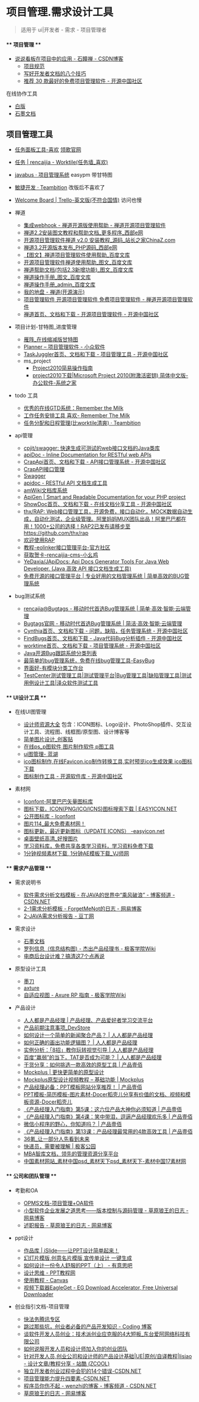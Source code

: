 # 项目管理.需求设计工具
> 适用于 ui|开发者 - 需求 - 项目管理者 

<!-- tabs:start -->
#### ** 项目管理 **
 * <A HREF="https://blog.csdn.net/tkchen/article/details/51637643">说说看板在项目中的应用 - 石瞳禅 - CSDN博客</A>
   * <A HREF="https://github.com/elsewhencode/project-guidelines/blob/master/README-zh.md">项目规范</A>
   * <A HREF="https://baijiahao.baidu.com/s?id=1568910780209980&wfr=spider&for=pc">写好开发者文档的八个技巧</A>
   * <A HREF="http://www.oschina.net/news/17857/30-free-project-management-software-systems/">推荐 30 款最好的免费项目管理软件 - 开源中国社区</A>

在线协作工具
* [白版](https://witeboard.com)
* [石墨文档](https://shimo.im/desktop)

## 项目管理工具
   * [任务面板工具-喜欢](https://www.leangoo.com/kanban/board_list) [领歌官网](https://www.leangoo.com/)
   * <A HREF="https://worktile.com/project/34491fbac118460b8609b27a5a215cb8/task">任务 | rencaijia - Worktile(任务墙_喜欢)</A>
   * <A HREF="https://easypm.cn/3xj7x3tfsydc/#/">javabus · 项目管理系统</A> easypm 带甘特图
   * <A HREF="https://www.teambition.com/project/5cc16aefb1f52f0018e28ac8/story/section/all">敏捷开发 · Teambition</A> 改版后不喜欢了
   * <A HREF="https://trello.com/b/XstlebPg/welcome-board">Welcome Board | Trello-英文版(不符合国情)</A> 访问也慢
   * 禅道
      * <A HREF="https://www.zentao.net/book/zentaopmshelp/webhook-288.html">集成webhook - 禅道开源版使用帮助 - 禅道开源项目管理软件</A>
      * <A HREF="http://www.weste.net/2011/9-26/76825.html">禅道2.2安装图文教程和帮助文档_更多程序_西部e网</A>
      * <A HREF="http://down.chinaz.com/try/201105/401_1.htm">开源项目管理软件禅道 v2.0 安装教程_源码_站长之家ChinaZ.com</A>
      * <A HREF="http://www.weste.net/2012/7-4/83723.html">禅道3.2开源版本发布_PHP源码_西部e网</A>
      * <A HREF="http://wenku.baidu.com/view/13b993d776a20029bd642d38.html">【图文】禅道项目管理软件使用帮助_百度文库</A>
      * <A HREF="http://wenku.baidu.com/view/83421d160b4e767f5acfce0a.html">开源项目管理软件禅道使用帮助_图文_百度文库</A>
      * <A HREF="http://wenku.baidu.com/view/bc606562f5335a8102d22056.html">禅道帮助文档(包括2.3新增功能)_图文_百度文库</A>
      * <A HREF="http://wenku.baidu.com/view/0f5881810b4e767f5acfcea8.html">禅道操作手册_图文_百度文库</A>
      * <A HREF="http://wenku.baidu.com/view/3f9ab358227916888486d780.html?re=view">禅道操作手册_admin_百度文库</A>
      * <A HREF="http://demo.zentao.net/my/">我的地盘 - 禅道(开源演示)</A>
      * <A HREF="http://www.zentao.net/">项目管理软件 开源项目管理软件 免费项目管理软件 - 禅道开源项目管理软件</A>
      * <A HREF="https://www.oschina.net/p/zentaopms">禅道首页、文档和下载 - 开源项目管理软件 - 开源中国社区</A>

* 项目计划-甘特图_进度管理
   * <A HREF="https://app.geeseteam.com/">雁阵_在线缩减版甘特图</A>
   * <A HREF="http://www.appinn.com/planner/">Planner – 项目管理软件 - 小众软件</A>
   * <A HREF="http://www.oschina.net/p/taskjuggler">TaskJuggler首页、文档和下载 - 项目管理工具 - 开源中国社区</A>
   * ms_project
       * <A HREF="http://www.51edu.com/it/bgyy/130353.html">Project2010简易操作指南</A>
       * <A HREF="http://www.xp85.com/html/Microsoft_Project_2010.html#down-list">project2010下载|Microsoft Project 2010(附激活密钥) 简体中文版-办公软件-系统之家</A>

* todo 工具
   * <A HREF="http://www.mifengtd.cn/articles/online-gtd-software-remember-the-milk.html">优秀的在线GTD系统：Remember the Milk</A>
   * <A HREF="https://www.rememberthemilk.com/app/#list/41442975">工作任务安排工具 喜欢- Remember The Milk</A>
   * <A HREF="https://www.teambition.com/project/57eaa028d312512306e492f7/tasks/scrum/57eaa029d312512306e49300">任务分配和日程管理(比worktile清爽) · Teambition</A>

* api管理
   * <A HREF="https://github.com/cpjit/swagger">cpjit/swagger: 快速生成可测试的web接口文档的Java类库</A>
   * <A HREF="http://apidocjs.com/#run">apiDoc - Inline Documentation for RESTful web APIs</A>
   * <A HREF="https://www.oschina.net/p/crapapi">CrapApi首页、文档和下载 - API接口管理系统 - 开源中国社区</A>
   * <A HREF="http://api2.crap.cn/admin.do#/back/interface/list/3cef91ed-fbaf-4b23-8995-c98f039bd271/rencaijia">CrapAPI接口管理</A>
   * <A HREF="https://github.com/swagger-api">Swagger</A>
   * <A HREF="http://apidoc.tools/">apidoc - RESTful API 文档生成工具</A>
   * <A HREF="http://tevinli.github.io/amWiki/index.html?file=%E9%A6%96%E9%A1%B5">amWiki文档库系统</A>
   * <A HREF="http://www.apigen.org/#themes">ApiGen | Smart and Readable Documentation for your PHP project</A>
   * <A HREF="http://www.oschina.net/p/showdoc">ShowDoc首页、文档和下载 - 在线文档分享工具 - 开源中国社区</A>
   * <A HREF="https://github.com/thx/RAP">thx/RAP: Web接口管理工具，开源免费，接口自动化，MOCK数据自动生成，自动化测试，企业级管理。阿里妈妈MUX团队出品！阿里巴巴都在用！1000+公司的选择！RAP2已发布请移步至https://github.com/thx/rap</A>
   * <A HREF="http://rap.taobao.org/platform/home.do">欢迎使用RAP</A>
   * <A HREF="http://blog.eolinker.com/#/course/">教程-eolinker接口管理平台-官方社区</A>
   * <A HREF="http://www.xiaoyaoji.cn/doc/1SzaM6j23M/edit">获取贺卡-rencaijia-cms-小幺鸡</A>
   * <A HREF="https://github.com/YeDaxia/JApiDocs">YeDaxia/JApiDocs: Api Docs Generator Tools For Java Web Developer. (Java 高效 API 接口文档生成工具)</A>
   * <A HREF="http://api.crap.cn/home.do">免费开源的接口管理平台 | 专业好用的文档管理系统 | 简单高效的BUG管理系统</A>

* bug测试系统
   * <A HREF="https://work.bugtags.com/apps/1546646055813492/sdk/integration">rencajia@Bugtags - 移动时代首选Bug管理系统 | 简单·高效·智能·云端管理</A>
   * <A HREF="https://www.bugtags.com/">Bugtags官网 - 移动时代首选Bug管理系统 | 简洁·高效·智能·云端管理</A>
   * <A HREF="http://www.oschina.net/p/cynthia">Cynthia首页、文档和下载 - 问题，缺陷，任务管理系统 - 开源中国社区</A>
   * <A HREF="http://www.oschina.net/p/findbugs">FindBugs首页、文档和下载 - Java代码Bug分析插件 - 开源中国社区</A>
   * <A HREF="http://www.oschina.net/p/worktime">worktime首页、文档和下载 - 项目管理系统 - 开源中国社区</A>
   * <A HREF="http://www.open-open.com/63.htm">Java开源Bug跟踪系统分类列表</A>
   * <A HREF="http://easybug.org/Bug/HandleBug/1194523">最简单的bug管理系统，免费在线bug管理工具-EasyBug</A>
   * <A HREF="https://www.bugclose.com/console.html">界面好-有模块分类工作台</A>
   * <A HREF="http://www.spasvo.com/Products/TestCenter.asp">TestCenter测试管理工具|测试管理平台|Bug管理工具|缺陷管理工具|测试用例设计工具|泽众软件测试工具</A>

#### ** UI设计工具 **
* 在线UI图管理
   - [设计师资源大全](https://github.com/jobbole/awesome-design-cn) 包含：ICON图标、Logo设计、PhotoShop插件、交互设计工具、流程图、线框图/原型图、设计博客等
   * <A HREF="https://www.chuangkit.com/sj-pi3-si1-or0-pt2-cr0-pn1.html">简单图片设计_创客贴</A>
   * <A HREF="https://www.uupoop.com/ps/?hmsr=ps_menu">在线ps_p图软件 图片制作软件 p图工具</A>
   * <A HREF="https://lanhuapp.com/web/?code=01162qB82NqGTJ0YZlB82IGkB8262qBd&state=#/item/project/board?pid=7a0d36c8-02f0-4786-9f34-942457f65c50">ui图管理- 蓝湖</A>
   * <A HREF="http://www.faviconico.org/">ico图标制作,在线Favicon.ico制作转换工具,实时预览ico生成效果,ico图标下载</A>
   * <A HREF="https://www.oschina.net/project/tag/223/icontool">图标制作工具 - 开源软件库 - 开源中国社区</A>

* 素材网
   * <A HREF="http://www.iconfont.cn/plus">Iconfont-阿里巴巴矢量图标库</A>
   * <A HREF="http://www.easyicon.net/">图标下载，ICON(PNG/ICO/ICNS)图标搜索下载 | EASYICON.NET</A>
   * <A HREF="http://iconfont.cn/collections">公开图标库 - Iconfont</A>
   * <A HREF="http://www.tupian114.com/">图片114_最大免费素材网！</A>
   * <A HREF="http://www.easyicon.net/update/">图标更新，最近更新图标（UPDATE ICONS） -easyicon.net</A>
   * <A HREF="http://image.haosou.com/i?q=%E6%A1%8C%E9%9D%A2%E5%A3%81%E7%BA%B8%E9%AB%98%E6%B8%85&src=srp">桌面壁纸高清_好搜图片</A>
   * <A HREF="http://www.xuexi111.com/">学习资料库，免费共享各类学习资料，学习资料免费下载</A>
   * <A HREF="http://www.vjshi.com/Search?type=v&st=y&wd=1%E5%88%86%E9%92%9F">1分钟视频素材下载, 1分钟AE模板下载_VJ师网</A>




#### ** 需求产品管理 **

* 需求说明书
   * <A HREF="http://blog.csdn.net/xueyepiaoling/article/details/5048612">软件需求分析文档模板 - 在JAVA的世界中“乘风破浪” - 博客频道 - CSDN.NET</A>
   * <A HREF="http://blog.163.com/zhaowenchao_vip/blog/static/1715151442011499446489/">2-1需求分析模板 - ForgetMeNot的日志 - 网易博客</A>
   * <A HREF="http://www.docin.com/p-635861339.html">2-JAVA需求分析报告 - 豆丁网</A>

* 需求设计
   * <A HREF="https://shimo.im/dashboard/updated">石墨文档</A>
   * <A HREF="http://wiki.jikexueyuan.com/project/jie-chu-pm/info-structure-graph.html">罗列信息（信息结构图) - 杰出产品经理书 - 极客学院Wiki</A>
   * <A HREF="https://www.toutiao.com/a6538617803488887299/">电商后台设计难？搞清这7个点再说</A>

* 原型设计工具
   * [墨刀](http://note.youdao.com/noteshare?id=3110b10864739ad12b31676393e6c1b7&sub=75696828DDCC47F98440EEE1960689A1)
   * [axture](http://note.youdao.com/noteshare?id=bdfc9c52d817bfeeee395d03aaa651b3)
   * <A HREF="http://wiki.jikexueyuan.com/project/axure/adaptive-views-tutorials.html">自适应视图 - Axure RP 指南 - 极客学院Wiki</A>
   

* 产品设计
   * <A HREF="http://www.woshipm.com/">人人都是产品经理 | 产品经理、产品爱好者学习交流平台</A>
   * <A HREF="http://www.devstore.cn/activity/onlineActivity/19.html">产品前期注意事项_DevStore</A>
   * <A HREF="http://www.woshipm.com/pd/704680.html">如何设计一个简单的新闻聚合产品？ | 人人都是产品经理</A>
   * <A HREF="http://www.woshipm.com/rp/704584.html">如何正确的画出功能逻辑图？ | 人人都是产品经理</A>
   * <A HREF="http://www.woshipm.com/pd/704069.html">实例分析：「8招」教你玩转视觉引导 | 人人都是产品经理</A>
   * <A HREF="http://www.woshipm.com/it/704132.html">百度“羸弱”的当下，TAT是否成为可能？ | 人人都是产品经理</A>
   * <A HREF="http://www.chanpin100.com/article/104116">干货分享：如何挑选一款高效的原型工具 | 产品壹佰</A>
   * <A HREF="http://doc.mockplus.cn/">Mockplus | 更快更简单的原型设计</A>
   * <A HREF="http://doc.mockplus.cn/?p=1668">Mockplus原型设计视频教程 – 基础功能 | Mockplus</A>
   * <A HREF="http://www.chanpin100.com/article/104115">产品经理必备：PPT模板网站分享推荐！ | 产品壹佰</A>
   * <A HREF="http://www.docer.com/">PPT模板-简历模板-图片素材-Docer稻壳儿分享有价值的文档、视频和模板资源-Docer稻壳儿</A>
   * <A HREF="http://www.chanpin100.com/article/103949">《产品经理入门指南》第5课：这六位产品大神你必须知道 | 产品壹佰</A>
   * <A HREF="http://www.chanpin100.com/article/103917">《产品经理入门指南》第4课：笑中带泪，逗逼产品经理欢乐多 | 产品壹佰</A>
   * <A HREF="http://www.chanpin100.com/article/104068">微信小程序的野心，你知道吗？ | 产品壹佰</A>
   * <A HREF="http://www.chanpin100.com/article/104109">《产品经理入门指南》第13课：产品经理最常用的4款高效工具 | 产品壹佰</A>
   * <A HREF="http://36kr.com/">36氪_让一部分人先看到未来</A>
   * <A HREF="http://www.geekpark.net/topics/220245">快递员，需要被理解 | 极客公园</A>
   * <A HREF="http://doc.mbalib.com/">MBA智库文档，领先的管理资源分享平台</A>
   * <A HREF="http://www.17sucai.com/">中国素材网站_素材中国psd_素材天下psd_素材天下-素材中国17素材网</A>

#### ** 公司和团队管理 **
* 考勤和OA
   * <A HREF="http://opms.docs.milu365.cn/">OPMS文档-项目管理+OA软件</A>
   * <A HREF="http://zhaowenbinmail.blog.163.com/blog/static/3908086200942614726327/">小型软件企业发展之道思考——版本控制与源码管理 - 草原狼王的日志 - 网易博客</A>
   * <A HREF="http://zhaowenbinmail.blog.163.com/blog/static/390808620091142632765/">述职报告 - 草原狼王的日志 - 网易博客</A>

* ppt设计
   * <A HREF="https://www.islide.cc/inspiration">作品库 | iSlide——让PPT设计简单起来！</A>
   * <A HREF="http://www.itbour.com/">幻灯片模版,创意名片模版,宣传单设计 一键生成</A>
   * <A HREF="http://www.u148.net/article/27412.html">如何设计一份令人舒服的PPT（上） - 有意思吧</A>
   * <A HREF="http://www.pptok.com/think/">设计思维 - PPT教程网</A>
   * <A HREF="http://canvas.qq.com/guide">使用教程 - Canvas</A>
   * <A HREF="http://www.eagleget.com/">视频下载器EagleGet - EG Download Accelerator, Free Universal Downloader</A>

* 创业指引文档-项目管理
   * <A HREF="http://c.qq.com/Act/lucky/kfwspecial?zctag=2.5.1.9&sessionUserType=BFT.PARAMS.218660.TASKID&ADUIN=2111428948&ADSESSION=1494550353&ADTAG=CLIENT.QQ.5521_.0&ADPUBNO=26675">快法务腾讯专区</A>
   * <A HREF="https://blog.coding.net/blog/development-skill-for-Entrepreneur">跳过那些坑，创业者必备的产品开发知识 - Coding 博客</A>
   * <A HREF="http://www.dtakj.com/news/39.html">谈软件开发人员创业：技术派创业应克服的4大短板_东台爱阿网络科技有限公司</A>
   * <A HREF="https://36kr.com/p/202099.html">如何说服开发人员和设计师加入你的创业团队</A>
   * <A HREF="http://www.zcool.com.cn/article/ZNDU2NDk2.html">针对开发人员,创业公司和设计师的产品设计基础|UE|原创/自译教程|lisiao - 设计文章/教程分享 - 站酷 (ZCOOL)</A>
   * <A HREF="http://code.csdn.net/news/2822346">独立开发者创业过程中会犯的14个错误-CSDN.NET</A>
   * <A HREF="http://www.csdn.net/article/2014-06-05/2820086-Project-Management">项目管理能力提升四要素-CSDN.NET</A>
   * <A HREF="http://blog.csdn.net/wenzhi20102321/article/details/72596377">程序员你伤不起 - wenzhi的博客 - 博客频道 - CSDN.NET</A>
   * <A HREF="http://zhaowenbinmail.blog.163.com/blog/#m=0&t=1&c=fks_083075084080084064084074085074084094081075082">草原狼王的日志 - 网易博客</A>


<!-- tabs:end -->



